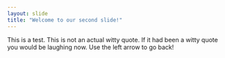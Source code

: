 ```yaml
---
layout: slide
title: "Welcome to our second slide!"
---
```

This is a test. This is not an actual witty quote. If it had been a witty quote you would be laughing now.
Use the left arrow to go back!
